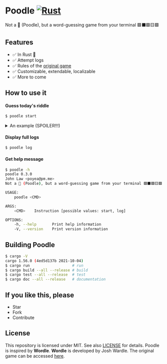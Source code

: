 # Poodle [![Rust](https://github.com/poyea/poodle/actions/workflows/rust.yml/badge.svg)](https://github.com/poyea/poodle/actions/workflows/rust.yml)
Not a 🐩 (Poodle), but a word-guessing game from your terminal 🟩⬛🟩🟨🟩

## Features
* ✅ In Rust 🦀
* ✅ Attempt logs
* ✅ Rules of the [original game](https://www.powerlanguage.co.uk/wordle/)
* ✅ Customizable, extendable, localizable
* ✅ More to come

## How to use it

#### Guess today's riddle
```bash
$ poodle start
```
<details>
    <summary>An example (SPOILER!!!)</summary>

    $ poodle start
    [Feb 02, 2022] Hello poodler!
    Your guess (6) → delta
                    🟩🟨🟨⬛⬛
    Your guess (5) → dwile
                    🟩🟨⬛🟨🟨
    Your guess (4) → dowel 
                    🟩🟩🟩🟩🟩

    <>==========<>
    Poodle Feb 02, 2022 3/6
    🟩🟨🟨⬛⬛
    🟩🟨⬛🟨🟨
    🟩🟩🟩🟩🟩
    <>==========<>

</details>

#### Display full logs
```bash
$ poodle log
```

#### Get help message
```bash
$ poodle -h
poodle 0.3.0
John Law <poyea@pm.me>
Not a 🐩 (Poodle), but a word-guessing game from your terminal 🟩⬛🟩🟨🟩

USAGE:
    poodle <CMD>

ARGS:
    <CMD>    Instruction [possible values: start, log]

OPTIONS:
    -h, --help       Print help information
    -V, --version    Print version information
```

## Building Poodle
```sh
$ cargo -V
cargo 1.56.0 (4ed5d137b 2021-10-04)
$ cargo run                   # run
$ cargo build --all --release # build
$ cargo test --all --release  # test
$ cargo doc --all --release   # documentation
```

## If you like this, please
* Star
* Fork
* Contribute

## License
This repository is licensed under MIT. See also [LICENSE](LICENSE) for details. Poodle is inspired by **Wordle**. **Wordle** is developed by Josh Wardle. The original game can be accessed [here](https://www.powerlanguage.co.uk/wordle/).
